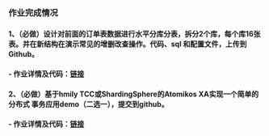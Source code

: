 ### 作业完成情况
#### 1、（必做）设计对前面的订单表数据进行水平分库分表，拆分2个库，每个库16张表。并在新结构在演示常见的增删改查操作。代码、sql 和配置文件，上传到 Github。
#### - 作业详情及代码：[链接](https://github.com/wenhui5628/JAVA-000/tree/main/Week_08/shardingsphere-proxy-split-table)

#### 2、（必做）基于hmily TCC或ShardingSphere的Atomikos XA实现一个简单的分布式 事务应用demo（二选一），提交到github。
#### - 作业详情及代码：[链接](https://github.com/wenhui5628/JAVA-000/tree/main/Week_08/shardingSphere-jdbc-example/transaction-example/transaction-2pc-xa-raw-jdbc-example)
